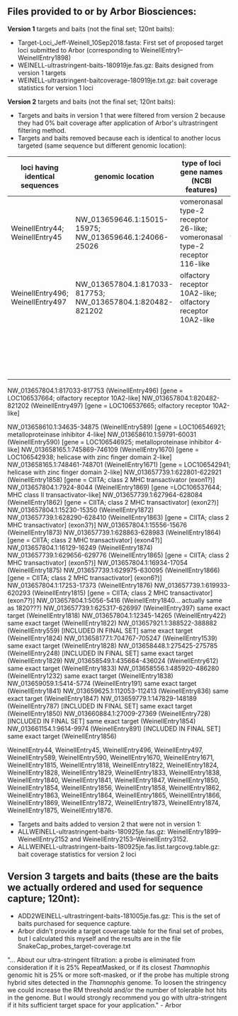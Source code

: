 ## Files provided to or by Arbor Biosciences:

**Version 1** targets and baits (not the final set; 120nt baits):
- Target-Loci_Jeff-Weinell_10Sep2018.fasta: First set of proposed target loci submitted to Arbor (corresponding to WeinellEntry1–WeinellEntry1898)
- WEINELL-ultrastringent-baits-180919je.fas.gz: Baits designed from version 1 targets
- WEINELL-ultrastringent-baitcoverage-180919je.txt.gz: bait coverage statistics for version 1 loci

**Version 2** targets and baits (not the final set; 120nt baits):
- Targets and baits in version 1 that were filtered from version 2 because they had 0% bait coverage after application of Arbor's ultrastringent filtering method.
- Targets and baits removed because each is identical to another locus targeted (same sequence but different genomic location):

| loci having identical sequences  | genomic location | type of loci gene names (NCBI features) |   |
|---|---|---|---|
| WeinellEntry44; WeinellEntry45 | NW_013659646.1:15015-15975; NW_013659646.1:24066-25026 | vomeronasal type-2 receptor 26-like; vomeronasal type-2 receptor 116-like |  ; |
| WeinellEntry496; WeinellEntry497  | NW_013657804.1:817033-817753; NW_013657804.1:820482-821202 | olfactory receptor 10A2-like; olfactory receptor 10A2-like |   |
|   |   |   |   |
|   |   |   |   |
|   |   |   |   |
|   |   |   |   |
|   |   |   |   |
|   |   |   |   |
|   |   |   |   |
|   |   |   |   |
|   |   |   |   |
|   |   |   |   |
|   |   |   |   |
|   |   |   |   |
|   |   |   |   |
|   |   |   |   |
|   |   |   |   |
|   |   |   |   |
|   |   |   |   |
|   |   |   |   |
|   |   |   |   |
|   |   |   |   |

NW_013657804.1:817033-817753 (WeinellEntry496) [gene = LOC106537664; olfactory receptor 10A2-like]	NW_013657804.1:820482-821202 (WeinellEntry497) [gene = LOC106537665;  olfactory receptor 10A2-like]

NW_013658610.1:34635-34875 (WeinellEntry589) [gene = LOC106546921; metalloproteinase inhibitor 4-like]	NW_013658610.1:59791-60031 (WeinellEntry590) [gene = LOC106546925; metalloproteinase inhibitor 4-like]
NW_013658165.1:745869-746109 (WeinellEntry1670) [gene = LOC106542938; helicase with zinc finger domain 2-like]	NW_013658165.1:748461-748701 (WeinellEntry1671) [gene = LOC106542941; helicase with zinc finger domain 2-like]
NW_013657739.1:622801-622921 (WeinellEntry1858) [gene = CIITA; class 2 MHC transactivator (exon1?)]	NW_013657804.1:7924-8044 (WeinellEntry1869) [gene =LOC106537644; MHC class II transactivator-like]
NW_013657739.1:627964-628084 (WeinellEntry1862) [gene = CIITA; class 2 MHC transactivator] (exon2?)]	NW_013657804.1:15230-15350 (WeinellEntry1872)
NW_013657739.1:628290-628410 (WeinellEntry1863) [gene = CIITA; class 2 MHC transactivator] (exon3?)]	NW_013657804.1:15556-15676 (WeinellEntry1873)
NW_013657739.1:628863-628983 (WeinellEntry1864) [gene = CIITA; class 2 MHC transactivator] (exon4?)]	NW_013657804.1:16129-16249 (WeinellEntry1874)
NW_013657739.1:629656-629776 (WeinellEntry1865) [gene = CIITA; class 2 MHC transactivator] (exon5?)]	NW_013657804.1:16934-17054 (WeinellEntry1875)
NW_013657739.1:629975-630095 (WeinellEntry1866) [gene = CIITA; class 2 MHC transactivator] (exon6?)]	NW_013657804.1:17253-17373 (WeinellEntry1876)
NW_013657739.1:619933-620293 (WeinellEntry1815) [gene = CIITA; class 2 MHC transactivator] (exon7?)]	NW_013657804.1:5056-5416 (WeinellEntry1840… actually same as 1820???)
NW_013657739.1:625317-626997 (WeinellEntry397)	same exact target (WeinellEntry1818)
NW_013657804.1:12345-14265 (WeinellEntry422)	same exact target (WeinellEntry1822)
NW_013657921.1:388522-388882 (WeinellEntry559) [INCLUDED IN FINAL SET]	same exact target (WeinellEntry1824)
NW_013658177.1:704767-705247 (WeinellEntry1539)	same exact target (WeinellEntry1828)
NW_013658448.1:275425-275785 (WeinellEntry248) [INCLUDED IN FINAL SET]	same exact target (WeinellEntry1829)
NW_013658549.1:435664-436024 (WeinellEntry612)	same exact target (WeinellEntry1833)
NW_013658556.1:485920-486280 (WeinellEntry1232)	same exact target (WeinellEntry1838)
NW_013659059.1:5414-5774 (WeinellEntry191)	same exact target (WeinellEntry1841)
NW_013659625.1:112053-112413 (WeinellEntry836)	same exact target (WeinellEntry1847)
NW_013659779.1:147829-148189 (WeinellEntry787) [INCLUDED IN FINAL SET]	same exact target (WeinellEntry1850)
NW_013660884.1:27009-27369 (WeinellEntry728) [INCLUDED IN FINAL SET]	same exact target (WeinellEntry1854)
NW_013661154.1:9614-9974 (WeinellEntry891) [INCLUDED IN FINAL SET]	same exact target (WeinellEntry1856)




WeinellEntry44, WeinellEntry45, WeinellEntry496, WeinellEntry497, WeinellEntry589, WeinellEntry590, WeinellEntry1670, WeinellEntry1671, WeinellEntry1815, WeinellEntry1818, WeinellEntry1822, WeinellEntry1824, WeinellEntry1828, WeinellEntry1829, WeinellEntry1833, WeinellEntry1838, WeinellEntry1840, WeinellEntry1841, WeinellEntry1847, WeinellEntry1850, WeinellEntry1854, WeinellEntry1856, WeinellEntry1858, WeinellEntry1862, WeinellEntry1863, WeinellEntry1864, WeinellEntry1865, WeinellEntry1866, WeinellEntry1869, WeinellEntry1872, WeinellEntry1873, WeinellEntry1874, WeinellEntry1875, WeinellEntry1876.
- Targets and baits added to version 2 that were not in version 1: 
- ALLWEINELL-ultrastringent-baits-180925je.fas.gz: WeinellEntry1899–WeinellEntry2152 and WeinellEntry2153–WeinellEntry3152.
- ALLWEINELL-ultrastringent-baits-180925je.fas.list.targcovg.table.gz: bait coverage statistics for version 2 loci

**Version 3** targets and baits (these are the baits we actually ordered and used for sequence capture; 120nt):
- 
- ADD2WEINELL-ultrastringent-baits-181005je.fas.gz: This is the set of baits purchased for sequence capture.
- Arbor didn't provide a target coverage table for the final set of probes, but I calculated this myself and the results are in the file SnakeCap_probes_target-coverage.txt

"...  About our ultra-stringent filtration: a probe is eliminated from consideration if it is 25% RepeatMasked, or if its closest *Thamnophis* genomic hit is 25% or more soft-masked, or if the probe has multiple strong hybrid sites detected in the *Thamnophis* genome. To loosen the stringency we could increase the RM threshold and/or the number of tolerable hot hits in the genome. But I would strongly recommend you go with ultra-stringent if it hits sufficient target space for your application." - Arbor
